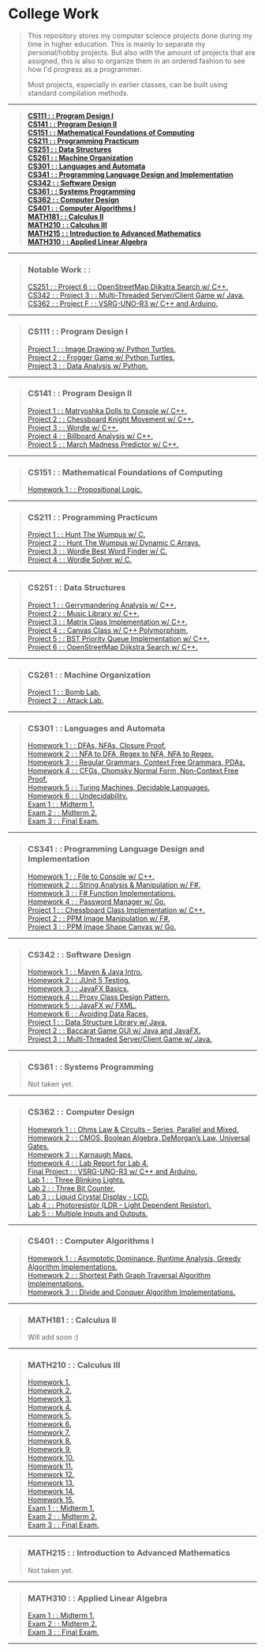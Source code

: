# College Work
> This repository stores my computer science projects done during my time in higher education.
> This is mainly to separate my personal/hobby projects.
> But also with the amount of projects that are assigned,
> this is also to organize them in an ordered fashion to see how I'd progress as a programmer.
> 
> Most projects, especially in earlier classes, can be built using standard compilation methods.
---
> [**CS111 : : Program Design I**](#cs111---program-design-i "CS111")   
> [**CS141 : : Program Design II**](#cs141---program-design-ii "CS141")  
> [**CS151 : : Mathematical Foundations of Computing**](#cs151---mathematical-foundations-of-computing "CS151")  
> [**CS211 : : Programming Practicum**](#cs211---programming-practicum "CS211")  
> [**CS251 : : Data Structures**](#cs251---data-structures "CS251")  
> [**CS261 : : Machine Organization**](#cs261---machine-organization "CS261")  
> [**CS301 : : Languages and Automata**](#cs301---languages-and-automata "CS301")  
> [**CS341 : : Programming Language Design and Implementation**](#cs341---programming-language-design-and-implementation "CS341")  
> [**CS342 : : Software Design**](#cs342---software-design "CS342")  
> [**CS361 : : Systems Programming**](#cs361---systems-programming "CS361")  
> [**CS362 : : Computer Design**](#cs362---computer-design "CS362")  
> [**CS401 : : Computer Algorithms I**](#cs401---computer-algorithms-i "CS401")  
> [**MATH181 : : Calculus II**](#math181---calculus-ii "MATH181")  
> [**MATH210 : : Calculus III**](#math210---calculus-iii "MATH210")  
> [**MATH215 : : Introduction to Advanced Mathematics**](#math215---introduction-to-advanced-mathematics "MATH215")  
> [**MATH310 : : Applied Linear Algebra**](#math310---applied-linear-algebra "MATH310")
---  
> ### Notable Work : :  
> [CS251 : : Project 6 : : OpenStreetMap Dijkstra Search w/ C++.](https://github.com/typeRYOON/College-Work/tree/main/CS251/Project-6 "CS251-Project-6")  
> [CS342 : : Project 3 : : Multi-Threaded Server/Client Game w/ Java.](https://github.com/typeRYOON/College-Work/tree/main/CS342/Projects/Project-3 "Project 3")  
> [CS362 : : Project F : : VSRG-UNO-R3 w/ C++ and Arduino.](https://github.com/typeRYOON/VSRG-UNO-R3 "VSRG-UNO-R3")  
---
> ### CS111 : : Program Design I
> [Project 1 : : Image Drawing w/ Python Turtles.](https://github.com/typeRYOON/College-Work/tree/main/CS111/Project-1 "CS111-Project-1")  
> [Project 2 : : Frogger Game w/ Python Turtles.](https://github.com/typeRYOON/College-Work/tree/main/CS111/Project-2 "CS111-Project-2")  
> [Project 3 : : Data Analysis w/ Python.](https://github.com/typeRYOON/College-Work/tree/main/CS111/Project-3 "CS111-Project-3")
---
> ### CS141 : : Program Design II
> [Project 1 : : Matryoshka Dolls to Console w/ C++.](https://github.com/typeRYOON/College-Work/blob/main/CS141/Project-1 "CS141-Project-1")  
> [Project 2 : : Chessboard Knight Movement w/ C++.](https://github.com/typeRYOON/College-Work/blob/main/CS141/Project-2 "CS141-Project-2")  
> [Project 3 : : Wordle w/ C++.](https://github.com/typeRYOON/College-Work/blob/main/CS141/Project-3 "CS141-Project-3")  
> [Project 4 : : Billboard Analysis w/ C++.](https://github.com/typeRYOON/College-Work/blob/main/CS141/Project-4 "CS141-Project-4")  
> [Project 5 : : March Madness Predictor w/ C++.](https://github.com/typeRYOON/College-Work/blob/main/CS141/Project-5 "CS141-Project-5")
---
> ### CS151 : : Mathematical Foundations of Computing
> [Homework 1 : : Propositional Logic.](https://github.com/typeRYOON/College-Work/blob/main/CS151/Homework/HW-1/CS151-HW-1.pdf "CS151-HW-1")
---
> ### CS211 : : Programming Practicum
> [Project 1 : : Hunt The Wumpus w/ C.](https://github.com/typeRYOON/College-Work/tree/main/CS211/Project-1 "CS211-Project-1")  
> [Project 2 : : Hunt The Wumpus w/ Dynamic C Arrays.](https://github.com/typeRYOON/College-Work/tree/main/CS211/Project-2 "CS211-Project-2")  
> [Project 3 : : Wordle Best Word Finder w/ C.](https://github.com/typeRYOON/College-Work/tree/main/CS211/Project-3 "CS211-Project-3")  
> [Project 4 : : Wordle Solver w/ C.](https://github.com/typeRYOON/College-Work/blob/main/CS211/Project-4 "CS211-Project-4")
---
> ### CS251 : : Data Structures
> [Project 1 : : Gerrymandering Analysis w/ C++.](https://github.com/typeRYOON/College-Work/tree/main/CS251/Project-1 "CS251-Project-1")  
> [Project 2 : : Music Library w/ C++.](https://github.com/typeRYOON/College-Work/tree/main/CS251/Project-2 "CS251-Project-2")  
> [Project 3 : : Matrix Class Implementation w/ C++.](https://github.com/typeRYOON/College-Work/tree/main/CS251/Project-3 "CS251-Project-3")  
> [Project 4 : : Canvas Class w/ C++ Polymorphism.](https://github.com/typeRYOON/College-Work/tree/main/CS251/Project-4 "CS251-Project-4")  
> [Project 5 : : BST Priority Queue Implementation w/ C++.](https://github.com/typeRYOON/College-Work/tree/main/CS251/Project-5 "CS251-Project-5")  
> [Project 6 : : OpenStreetMap Dijkstra Search w/ C++.](https://github.com/typeRYOON/College-Work/tree/main/CS251/Project-6 "CS251-Project-6")  
---
> ### CS261 : : Machine Organization
> [Project 1 : : Bomb Lab.](https://github.com/typeRYOON/College-Work/tree/main/CS261/Bomb-Lab "CS261-Project-1")  
> [Project 2 : : Attack Lab.](https://github.com/typeRYOON/College-Work/tree/main/CS261/Attack-Lab "CS261-Project-2")
---
> ### CS301 : : Languages and Automata
> [Homework 1 : : DFAs, NFAs, Closure Proof.](https://github.com/typeRYOON/College-Work/blob/main/CS301/Homework/HW-1/CS301-HW-1.pdf "CS301-HW-1")  
> [Homework 2 : : NFA to DFA, Regex to NFA, NFA to Regex.](https://github.com/typeRYOON/College-Work/blob/main/CS301/Homework/HW-2/CS401-HW-2.pdf "CS301-HW-2")  
> [Homework 3 : : Regular Grammars, Context Free Grammars, PDAs.](https://github.com/typeRYOON/College-Work/blob/main/CS301/Homework/HW-3/CS301-HW-3.pdf "CS301-HW-3")  
> [Homework 4 : : CFGs, Chomsky Normal Form, Non-Context Free Proof.](https://github.com/typeRYOON/College-Work/blob/main/CS301/Homework/HW-4/CS301-HW-4.pdf "CS301-HW-4")  
> [Homework 5 : : Turing Machines, Decidable Languages.](https://github.com/typeRYOON/College-Work/blob/main/CS301/Homework/HW-5/CS301-HW-5.pdf "CS301-HW-5")  
> [Homework 6 : : Undecidability.](https://github.com/typeRYOON/College-Work/blob/main/CS301/Homework/HW-6/CS401-HW-6.pdf "CS301-HW-6")  
> [Exam 1 : : Midterm 1.](https://github.com/typeRYOON/College-Work/blob/main/CS301/Exams/Exam-1/CS301-Exam-1.pdf "CS301-Exam-1")  
> [Exam 2 : : Midterm 2.](https://github.com/typeRYOON/College-Work/blob/main/CS301/Exams/Exam-2/CS301-Exam-2.pdf "CS301-Exam-2")  
> [Exam 3 : : Final Exam.](https://github.com/typeRYOON/College-Work/blob/main/CS301/Exams/Exam-3/CS301-Exam-3.pdf "CS301-Exam-3")  
---
> ### CS341 : : Programming Language Design and Implementation
> [Homework 1 : : File to Console w/ C++.](https://github.com/typeRYOON/College-Work/tree/main/CS341/Homework/HW-1 "CS341-HW-1")  
> [Homework 2 : : String Analysis & Manipulation w/ F#.](https://github.com/typeRYOON/College-Work/tree/main/CS341/Homework/HW-2 "CS341-HW-2")  
> [Homework 3 : : F# Function Implementations.](https://github.com/typeRYOON/College-Work/tree/main/CS341/Homework/HW-3 "CS341-HW-3")  
> [Homework 4 : : Password Manager w/ Go.](https://github.com/typeRYOON/College-Work/tree/main/CS341/Homework/HW-4 "CS341-HW-4")  
> [Project 1 : : Chessboard Class Implementation w/ C++.](https://github.com/typeRYOON/College-Work/tree/main/CS341/Projects/Project-1 "CS341-Project-1")  
> [Project 2 : : PPM Image Manipulation w/ F#.](https://github.com/typeRYOON/College-Work/tree/main/CS341/Projects/Project-2 "CS341-Project-2")  
> [Project 3 : : PPM Image Shape Canvas w/ Go.](https://github.com/typeRYOON/College-Work/tree/main/CS341/Projects/Project-3 "CS341-Project-3")  
---
> ### CS342 : : Software Design
> [Homework 1 : : Maven & Java Intro.](https://github.com/typeRYOON/College-Work/blob/main/CS342/Homework/HW-1 "CS342-HW-1")  
> [Homework 2 : : JUnit 5 Testing.](https://github.com/typeRYOON/College-Work/blob/main/CS342/Homework/HW-2 "CS342-HW-2")  
> [Homework 3 : : JavaFX Basics.](https://github.com/typeRYOON/College-Work/blob/main/CS342/Homework/HW-3 "CS342-HW-3")  
> [Homework 4 : : Proxy Class Design Pattern.](https://github.com/typeRYOON/College-Work/blob/main/CS342/Homework/HW-4 "CS342-HW-4")  
> [Homework 5 : : JavaFX w/ FXML.](https://github.com/typeRYOON/College-Work/blob/main/CS342/Homework/HW-5 "CS342-HW-5")  
> [Homework 6 : : Avoiding Data Races.](https://github.com/typeRYOON/College-Work/blob/main/CS342/Homework/HW-6 "CS342-HW-6")  
> [Project 1 : : Data Structure Library w/ Java.](https://github.com/typeRYOON/College-Work/tree/main/CS342/Projects/Project-1 "Project 1")  
> [Project 2 : : Baccarat Game GUI w/ Java and JavaFX.](https://github.com/typeRYOON/College-Work/tree/main/CS342/Projects/Project-2 "Project 2")  
> [Project 3 : : Multi-Threaded Server/Client Game w/ Java.](https://github.com/typeRYOON/College-Work/tree/main/CS342/Projects/Project-3 "Project 3")  
---
> ### CS361 : : Systems Programming
> Not taken yet.
---
> ### CS362 : : Computer Design
> [Homework 1 : :  Ohms Law & Circuits – Series, Parallel and Mixed.](https://github.com/typeRYOON/College-Work/tree/main/CS362/Homework/HW-1/CS362-HW-1.pdf "CS362-HW-1")  
> [Homework 2 : : CMOS, Boolean Algebra, DeMorgan’s Law, Universal Gates.](https://github.com/typeRYOON/College-Work/tree/main/CS362/Homework/HW-2/CS362-HW-2.pdf "CS362-HW-2")  
> [Homework 3 : : Karnaugh Maps.](https://github.com/typeRYOON/College-Work/tree/main/CS362/Homework/HW-3/CS362-HW-3.pdf "CS362-HW-3")  
> [Homework 4 : : Lab Report for Lab 4.](https://github.com/typeRYOON/College-Work/tree/main/CS362/Homework/HW-4/CS362-HW-4.pdf "CS362-HW-4")  
> [Final Project : : VSRG-UNO-R3 w/ C++ and Arduino.](https://github.com/typeRYOON/VSRG-UNO-R3 "VSRG-UNO-R3")  
> [Lab 1 : : Three Blinking Lights.](https://github.com/typeRYOON/College-Work/tree/main/CS362/Labs/Lab-01 "CS362-Lab-1")  
> [Lab 2 : : Three Bit Counter.](https://github.com/typeRYOON/College-Work/tree/main/CS362/Labs/Lab-02 "CS362-Lab-2")  
> [Lab 3 : : Liquid Crystal Display - LCD.](https://github.com/typeRYOON/College-Work/tree/main/CS362/Labs/Lab-03 "CS362-Lab-3")  
> [Lab 4 : : Photoresistor (LDR - Light Dependent Resistor).](https://github.com/typeRYOON/College-Work/tree/main/CS362/Labs/Lab-04 "CS362-Lab-4")  
> [Lab 5 : : Multiple Inputs and Outputs.](https://github.com/typeRYOON/College-Work/tree/main/CS362/Labs/Lab-05 "CS362-Lab-5")
---
> ### CS401 : : Computer Algorithms I
> [Homework 1 : : Asymptotic Dominance, Runtime Analysis, Greedy Algorithm Implementations.](https://github.com/typeRYOON/College-Work/blob/main/CS401/HW-1/CS401-HW-1.pdf "CS401-HW-1")  
> [Homework 2 : : Shortest Path Graph Traversal Algorithm Implementations.](https://github.com/typeRYOON/College-Work/blob/main/CS401/HW-2/CS401-HW-2.pdf "CS401-HW-2")  
> [Homework 3 : : Divide and Conquer Algorithm Implementations.](https://github.com/typeRYOON/College-Work/blob/main/CS401/HW-3/CS401-HW-3.pdf "CS401-HW-3")
---
> ### MATH181 : : Calculus II
> Will add soon :)
---
> ### MATH210 : : Calculus III
> [Homework 1.](https://github.com/typeRYOON/College-Work/tree/main/MATH210/Homework/HW-01/MATH210-HW-01.pdf "MATH210-HW-1")  
> [Homework 2.](https://github.com/typeRYOON/College-Work/tree/main/MATH210/Homework/HW-02/MATH210-HW-02.pdf "MATH210-HW-2")  
> [Homework 3.](https://github.com/typeRYOON/College-Work/tree/main/MATH210/Homework/HW-03/MATH210-HW-03.pdf "MATH210-HW-3")  
> [Homework 4.](https://github.com/typeRYOON/College-Work/tree/main/MATH210/Homework/HW-04/MATH210-HW-04.pdf "MATH210-HW-4")  
> [Homework 5.](https://github.com/typeRYOON/College-Work/tree/main/MATH210/Homework/HW-05/MATH210-HW-05.pdf "MATH210-HW-5")  
> [Homework 6.](https://github.com/typeRYOON/College-Work/tree/main/MATH210/Homework/HW-06/MATH210-HW-06.pdf "MATH210-HW-6")  
> [Homework 7.](https://github.com/typeRYOON/College-Work/tree/main/MATH210/Homework/HW-07/MATH210-HW-07.pdf "MATH210-HW-7")  
> [Homework 8.](https://github.com/typeRYOON/College-Work/tree/main/MATH210/Homework/HW-08/MATH210-HW-08.pdf "MATH210-HW-8")  
> [Homework 9.](https://github.com/typeRYOON/College-Work/tree/main/MATH210/Homework/HW-09/MATH210-HW-09.pdf "MATH210-HW-9")  
> [Homework 10.](https://github.com/typeRYOON/College-Work/tree/main/MATH210/Homework/HW-10/MATH210-HW-10.pdf "MATH210-HW-10")  
> [Homework 11.](https://github.com/typeRYOON/College-Work/tree/main/MATH210/Homework/HW-11/MATH210-HW-11.pdf "MATH210-HW-11")  
> [Homework 12.](https://github.com/typeRYOON/College-Work/tree/main/MATH210/Homework/HW-12/MATH210-HW-12.pdf "MATH210-HW-12")  
> [Homework 13.](https://github.com/typeRYOON/College-Work/tree/main/MATH210/Homework/HW-13/MATH210-HW-13.pdf "MATH210-HW-13")  
> [Homework 14.](https://github.com/typeRYOON/College-Work/tree/main/MATH210/Homework/HW-14/MATH210-HW-14.pdf "MATH210-HW-14")  
> [Homework 15.](https://github.com/typeRYOON/College-Work/tree/main/MATH210/Homework/HW-15/MATH210-HW-15.pdf "MATH210-HW-15")  
> [Exam 1 : : Midterm 1.](https://github.com/typeRYOON/College-Work/tree/main/MATH210/Exams/Exam-1/MATH210-Exam-1.pdf "MATH210-Exam-1")  
> [Exam 2 : : Midterm 2.](https://github.com/typeRYOON/College-Work/tree/main/MATH210/Exams/Exam-2/MATH210-Exam-2.pdf "MATH210-Exam-2")   
> [Exam 3 : : Final Exam.](https://github.com/typeRYOON/College-Work/tree/main/MATH210/Exams/Exam-3/MATH210-Exam-3.pdf "MATH210-Exam-3")   
---
> ### MATH215 : : Introduction to Advanced Mathematics
> Not taken yet.
---
> ### MATH310 : : Applied Linear Algebra
> [Exam 1 : : Midterm 1.](https://github.com/typeRYOON/College-Work/tree/main/MATH310/Exams/Exam-1/MATH310-Exam-1.pdf "MATH310-Exam-1")  
> [Exam 2 : : Midterm 2.](https://github.com/typeRYOON/College-Work/tree/main/MATH310/Exams/Exam-1/MATH310-Exam-2.pdf "MATH310-Exam-2")   
> [Exam 3 : : Final Exam.](https://github.com/typeRYOON/College-Work/tree/main/MATH310/Exams/Exam-1/MATH310-Exam-3.pdf "MATH310-Exam-3")  
---
